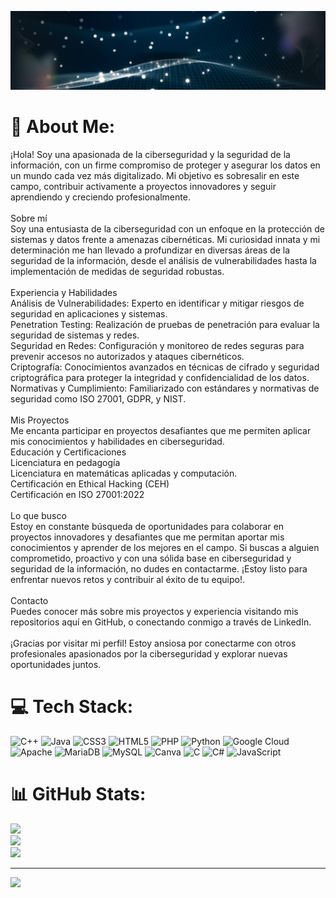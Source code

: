![Demo](github.png)

# 💫 About Me:
¡Hola! Soy una apasionada de la ciberseguridad y la seguridad de la información, con un firme compromiso de proteger y asegurar los datos en un mundo cada vez más digitalizado. Mi objetivo es sobresalir en este campo, contribuir activamente a proyectos innovadores y seguir aprendiendo y creciendo profesionalmente.<br><br>Sobre mí<br>Soy una entusiasta de la ciberseguridad con un enfoque en la protección de sistemas y datos frente a amenazas cibernéticas. Mi curiosidad innata y mi determinación me han llevado a profundizar en diversas áreas de la seguridad de la información, desde el análisis de vulnerabilidades hasta la implementación de medidas de seguridad robustas.<br><br>Experiencia y Habilidades<br>Análisis de Vulnerabilidades: Experto en identificar y mitigar riesgos de seguridad en aplicaciones y sistemas.<br>Penetration Testing: Realización de pruebas de penetración para evaluar la seguridad de sistemas y redes.<br>Seguridad en Redes: Configuración y monitoreo de redes seguras para prevenir accesos no autorizados y ataques cibernéticos.<br>Criptografía: Conocimientos avanzados en técnicas de cifrado y seguridad criptográfica para proteger la integridad y confidencialidad de los datos.<br>Normativas y Cumplimiento: Familiarizado con estándares y normativas de seguridad como ISO 27001, GDPR, y NIST.<br><br>Mis Proyectos<br>Me encanta participar en proyectos desafiantes que me permiten aplicar mis conocimientos y habilidades en ciberseguridad. <br>Educación y Certificaciones<br>Licenciatura en pedagogía<br>Licenciatura en matemáticas aplicadas y computación.<br>Certificación en Ethical Hacking (CEH)<br>Certificación en ISO 27001:2022<br><br>Lo que busco<br>Estoy en constante búsqueda de oportunidades para colaborar en proyectos innovadores y desafiantes que me permitan aportar mis conocimientos y aprender de los mejores en el campo. Si buscas a alguien comprometido, proactivo y con una sólida base en ciberseguridad y seguridad de la información, no dudes en contactarme. ¡Estoy listo para enfrentar nuevos retos y contribuir al éxito de tu equipo!.<br><br>Contacto<br>Puedes conocer más sobre mis proyectos y experiencia visitando mis repositorios aquí en GitHub, o conectando conmigo a través de LinkedIn.<br><br>¡Gracias por visitar mi perfil! Estoy ansiosa por conectarme con otros profesionales apasionados por la ciberseguridad y explorar nuevas oportunidades juntos.


# 💻 Tech Stack:
![C++](https://img.shields.io/badge/c++-%2300599C.svg?style=for-the-badge&logo=c%2B%2B&logoColor=white) ![Java](https://img.shields.io/badge/java-%23ED8B00.svg?style=for-the-badge&logo=openjdk&logoColor=white) ![CSS3](https://img.shields.io/badge/css3-%231572B6.svg?style=for-the-badge&logo=css3&logoColor=white) ![HTML5](https://img.shields.io/badge/html5-%23E34F26.svg?style=for-the-badge&logo=html5&logoColor=white) ![PHP](https://img.shields.io/badge/php-%23777BB4.svg?style=for-the-badge&logo=php&logoColor=white) ![Python](https://img.shields.io/badge/python-3670A0?style=for-the-badge&logo=python&logoColor=ffdd54) ![Google Cloud](https://img.shields.io/badge/GoogleCloud-%234285F4.svg?style=for-the-badge&logo=google-cloud&logoColor=white) ![Apache](https://img.shields.io/badge/apache-%23D42029.svg?style=for-the-badge&logo=apache&logoColor=white) ![MariaDB](https://img.shields.io/badge/MariaDB-003545?style=for-the-badge&logo=mariadb&logoColor=white) ![MySQL](https://img.shields.io/badge/mysql-4479A1.svg?style=for-the-badge&logo=mysql&logoColor=white) ![Canva](https://img.shields.io/badge/Canva-%2300C4CC.svg?style=for-the-badge&logo=Canva&logoColor=white) ![C](https://img.shields.io/badge/c-%2300599C.svg?style=for-the-badge&logo=c&logoColor=white) ![C#](https://img.shields.io/badge/c%23-%23239120.svg?style=for-the-badge&logo=csharp&logoColor=white) ![JavaScript](https://img.shields.io/badge/javascript-%23323330.svg?style=for-the-badge&logo=javascript&logoColor=%23F7DF1E)
# 📊 GitHub Stats:
![](https://github-readme-stats.vercel.app/api?username=SaritahXhi&theme=blue-green&hide_border=false&include_all_commits=false&count_private=false)<br/>
![](https://github-readme-streak-stats.herokuapp.com/?user=SaritahXhi&theme=blue-green&hide_border=false)<br/>
![](https://github-readme-stats.vercel.app/api/top-langs/?username=SaritahXhi&theme=blue-green&hide_border=false&include_all_commits=false&count_private=false&layout=compact)

---
[![](https://visitcount.itsvg.in/api?id=Sarah&icon=0&color=0)](https://visitcount.itsvg.in)




